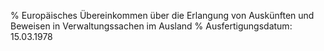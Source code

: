% Europäisches Übereinkommen über die Erlangung von Auskünften und Beweisen in Verwaltungssachen im Ausland
% Ausfertigungsdatum: 15.03.1978
 